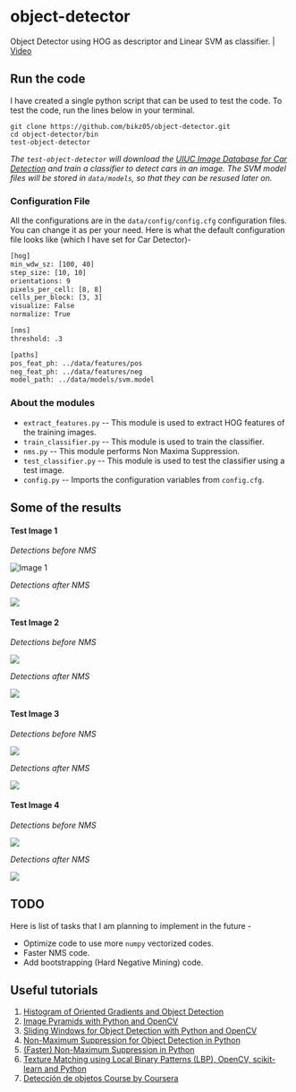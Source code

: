 # object-detector
Object Detector using HOG as descriptor and Linear SVM as classifier. | [Video](https://www.youtube.com/watch?v=SPXocFBjr70)

## Run the code

I have created a single python script that can be used to test the code. To test the code, run the lines below in your terminal.

```shell
git clone https://github.com/bikz05/object-detector.git
cd object-detector/bin
test-object-detector
```

_The `test-object-detector` will download the [UIUC Image Database for Car Detection](https://cogcomp.cs.illinois.edu/Data/Car/) and train a classifier to detect cars in an image. The SVM model files will be stored in `data/models`, so that they can be resused later on._

### Configuration File

All the configurations are in the `data/config/config.cfg` configuration files. You can change it as per your need. Here is what the default configuration file looks like (which I have set for Car Detector)-

```bash
[hog]
min_wdw_sz: [100, 40]
step_size: [10, 10]
orientations: 9
pixels_per_cell: [8, 8]
cells_per_block: [3, 3]
visualize: False
normalize: True

[nms]
threshold: .3

[paths]
pos_feat_ph: ../data/features/pos
neg_feat_ph: ../data/features/neg
model_path: ../data/models/svm.model
```

### About the modules

* `extract_features.py` -- This module is used to extract HOG features of the training images.
* `train_classifier.py` -- This module is used to train the classifier.
* `nms.py` -- This module performs Non Maxima Suppression.
* `test_classifier.py` -- This module is used to test the classifier using a test image.
* `config.py` -- Imports the configuration variables from `config.cfg`.

## Some of the results

#### Test Image 1
_Detections before NMS_

![Image 1](data/images/test-im-1.png)

_Detections after NMS_

![](data/images/test-im-1-nms.png)
#### Test Image 2
_Detections before NMS_

![](data/images/test-im-2.png)

_Detections after NMS_

![](data/images/test-im-2-nms.png)
#### Test Image 3
_Detections before NMS_

![](data/images/test-im-3.png)

_Detections after NMS_

![](data/images/test-im-3-nms.png)
#### Test Image 4
_Detections before NMS_

![](data/images/test-im-4.png)

_Detections after NMS_

![](data/images/test-im-4-nms.png)

## TODO

Here is list of tasks that I am planning to implement in the future -

* Optimize code to use more `numpy` vectorized codes.
* Faster NMS code.
* Add bootstrapping (Hard Negative Mining) code.


## Useful tutorials

1. [Histogram of Oriented Gradients and Object Detection](http://www.pyimagesearch.com/2014/11/10/histogram-oriented-gradients-object-detection/)
2. [Image Pyramids with Python and OpenCV](http://www.pyimagesearch.com/2015/03/16/image-pyramids-with-python-and-opencv/)
3. [Sliding Windows for Object Detection with Python and OpenCV](http://www.pyimagesearch.com/2015/03/23/sliding-windows-for-object-detection-with-python-and-opencv/)
4. [Non-Maximum Suppression for Object Detection in Python](http://www.pyimagesearch.com/2014/11/17/non-maximum-suppression-object-detection-python/)
5. [(Faster) Non-Maximum Suppression in Python](http://www.pyimagesearch.com/2015/02/16/faster-non-maximum-suppression-python/)
6. [Texture Matching using Local Binary Patterns (LBP), OpenCV, scikit-learn and Python](http://hanzratech.in/2015/05/30/local-binary-patterns.html)
7. [Detección de objetos Course by Coursera](https://www.coursera.org/course/deteccionobjetos)
